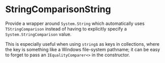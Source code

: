 # StringComparisonString

Provide a wrapper around `System.String` which automatically uses `TStringComparison` instead of having
to explicitly specify a `System.StringComparison` value.

This is especially useful when using `string`s as keys in collections, where the key is something like a Windows file-system pathname;
it can be easy to forget to pass an `IEqualityComparer<>` in the constructor.
